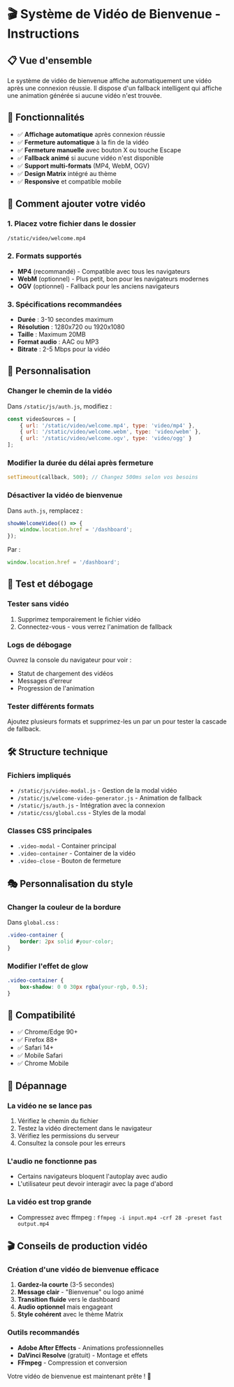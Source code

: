 # 🎬 Système de Vidéo de Bienvenue - Instructions

## 📋 Vue d'ensemble

Le système de vidéo de bienvenue affiche automatiquement une vidéo après une connexion réussie. Il dispose d'un fallback intelligent qui affiche une animation générée si aucune vidéo n'est trouvée.

## 🚀 Fonctionnalités

- ✅ **Affichage automatique** après connexion réussie
- ✅ **Fermeture automatique** à la fin de la vidéo
- ✅ **Fermeture manuelle** avec bouton X ou touche Escape
- ✅ **Fallback animé** si aucune vidéo n'est disponible
- ✅ **Support multi-formats** (MP4, WebM, OGV)
- ✅ **Design Matrix** intégré au thème
- ✅ **Responsive** et compatible mobile

## 📁 Comment ajouter votre vidéo

### 1. Placez votre fichier dans le dossier

```bash
/static/video/welcome.mp4
```

### 2. Formats supportés
- **MP4** (recommandé) - Compatible avec tous les navigateurs
- **WebM** (optionnel) - Plus petit, bon pour les navigateurs modernes
- **OGV** (optionnel) - Fallback pour les anciens navigateurs

### 3. Spécifications recommandées
- **Durée** : 3-10 secondes maximum
- **Résolution** : 1280x720 ou 1920x1080
- **Taille** : Maximum 20MB
- **Format audio** : AAC ou MP3
- **Bitrate** : 2-5 Mbps pour la vidéo

## 🎨 Personnalisation

### Changer le chemin de la vidéo

Dans `/static/js/auth.js`, modifiez :

```javascript
const videoSources = [
    { url: '/static/video/welcome.mp4', type: 'video/mp4' },
    { url: '/static/video/welcome.webm', type: 'video/webm' },
    { url: '/static/video/welcome.ogv', type: 'video/ogg' }
];
```

### Modifier la durée du délai après fermeture

```javascript
setTimeout(callback, 500); // Changez 500ms selon vos besoins
```

### Désactiver la vidéo de bienvenue

Dans `auth.js`, remplacez :
```javascript
showWelcomeVideo(() => {
    window.location.href = '/dashboard';
});
```

Par :
```javascript
window.location.href = '/dashboard';
```

## 🎯 Test et débogage

### Tester sans vidéo
1. Supprimez temporairement le fichier vidéo
2. Connectez-vous - vous verrez l'animation de fallback

### Logs de débogage
Ouvrez la console du navigateur pour voir :
- Statut de chargement des vidéos
- Messages d'erreur
- Progression de l'animation

### Tester différents formats
Ajoutez plusieurs formats et supprimez-les un par un pour tester la cascade de fallback.

## 🛠 Structure technique

### Fichiers impliqués
- `/static/js/video-modal.js` - Gestion de la modal vidéo
- `/static/js/welcome-video-generator.js` - Animation de fallback
- `/static/js/auth.js` - Intégration avec la connexion
- `/static/css/global.css` - Styles de la modal

### Classes CSS principales
- `.video-modal` - Container principal
- `.video-container` - Container de la vidéo
- `.video-close` - Bouton de fermeture

## 🎭 Personnalisation du style

### Changer la couleur de la bordure
Dans `global.css` :
```css
.video-container {
    border: 2px solid #your-color;
}
```

### Modifier l'effet de glow
```css
.video-container {
    box-shadow: 0 0 30px rgba(your-rgb, 0.5);
}
```

## 📱 Compatibilité

- ✅ Chrome/Edge 90+
- ✅ Firefox 88+
- ✅ Safari 14+
- ✅ Mobile Safari
- ✅ Chrome Mobile

## 🚨 Dépannage

### La vidéo ne se lance pas
1. Vérifiez le chemin du fichier
2. Testez la vidéo directement dans le navigateur
3. Vérifiez les permissions du serveur
4. Consultez la console pour les erreurs

### L'audio ne fonctionne pas
- Certains navigateurs bloquent l'autoplay avec audio
- L'utilisateur peut devoir interagir avec la page d'abord

### La vidéo est trop grande
- Compressez avec ffmpeg : `ffmpeg -i input.mp4 -crf 28 -preset fast output.mp4`

## 🎬 Conseils de production vidéo

### Création d'une vidéo de bienvenue efficace
1. **Gardez-la courte** (3-5 secondes)
2. **Message clair** - "Bienvenue" ou logo animé
3. **Transition fluide** vers le dashboard
4. **Audio optionnel** mais engageant
5. **Style cohérent** avec le thème Matrix

### Outils recommandés
- **Adobe After Effects** - Animations professionnelles
- **DaVinci Resolve** (gratuit) - Montage et effets
- **FFmpeg** - Compression et conversion

Votre vidéo de bienvenue est maintenant prête ! 🎉
